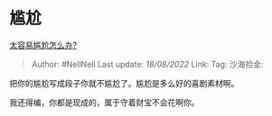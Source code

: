 # 尴尬

[太容易尴尬怎么办?](https://www.zhihu.com/question/488629339/answer/2623504893)

> Author: #NellNell
> Last update: *18/08/2022*
> Link:
> Tag:
> 沙海拾金:

把你的尴尬写成段子你就不尴尬了。尴尬是多么好的喜剧素材啊。

我还得编，你都是现成的，属于守着财宝不会花啊你。
